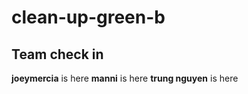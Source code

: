# clean-up-green-b
## Team check in
**joeymercia** is here
**manni** is here
**trung nguyen** is here
